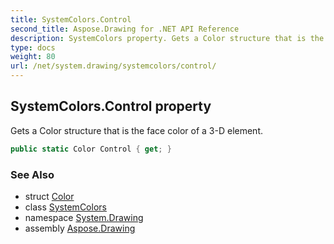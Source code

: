 ```yaml
---
title: SystemColors.Control
second_title: Aspose.Drawing for .NET API Reference
description: SystemColors property. Gets a Color structure that is the face color of a 3D element
type: docs
weight: 80
url: /net/system.drawing/systemcolors/control/
---
```

## SystemColors.Control property

Gets a Color structure that is the face color of a 3-D element.

```csharp
public static Color Control { get; }
```

### See Also

* struct [Color](../../color/)
* class [SystemColors](../)
* namespace [System.Drawing](../../systemcolors/)
* assembly [Aspose.Drawing](../../../)


